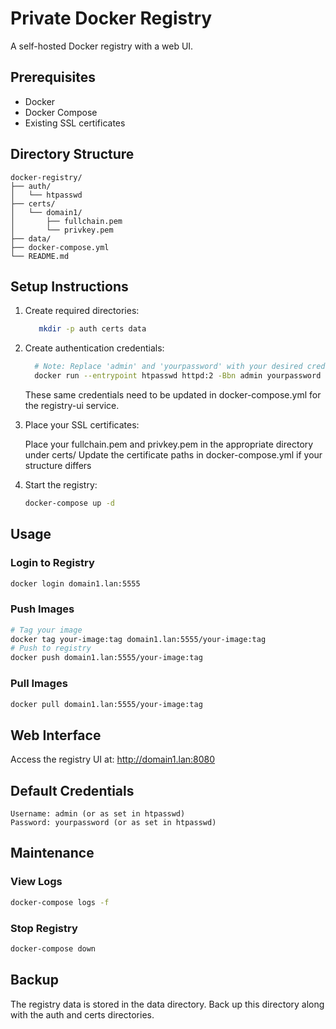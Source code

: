 # Private Docker Registry

A self-hosted Docker registry with a web UI.

## Prerequisites

- Docker
- Docker Compose
- Existing SSL certificates

## Directory Structure

```
docker-registry/
├── auth/
│   └── htpasswd
├── certs/
│   └── domain1/
│       ├── fullchain.pem
│       └── privkey.pem
├── data/
├── docker-compose.yml
└── README.md
```

## Setup Instructions

1. Create required directories:
    ```bash
       mkdir -p auth certs data
    ```
2. Create authentication credentials:
    ```bash
      # Note: Replace 'admin' and 'yourpassword' with your desired credentials.
      docker run --entrypoint htpasswd httpd:2 -Bbn admin yourpassword > auth/htpasswd
    ```
    These same credentials need to be updated in docker-compose.yml for the registry-ui service.

3. Place your SSL certificates:

    Place your fullchain.pem and privkey.pem in the appropriate directory under certs/
    Update the certificate paths in docker-compose.yml if your structure differs

4. Start the registry:
    ```bash
    docker-compose up -d
    ```

## Usage
### Login to Registry

```bash
docker login domain1.lan:5555
```

### Push Images
```bash
# Tag your image
docker tag your-image:tag domain1.lan:5555/your-image:tag
# Push to registry
docker push domain1.lan:5555/your-image:tag
```

### Pull Images
```bash
docker pull domain1.lan:5555/your-image:tag
```
## Web Interface
Access the registry UI at: http://domain1.lan:8080

## Default Credentials
```
Username: admin (or as set in htpasswd)
Password: yourpassword (or as set in htpasswd)
```

## Maintenance

### View Logs
```bash
docker-compose logs -f
```

### Stop Registry
```bash
docker-compose down
```

## Backup

The registry data is stored in the data directory. Back up this directory along with the auth and certs directories.